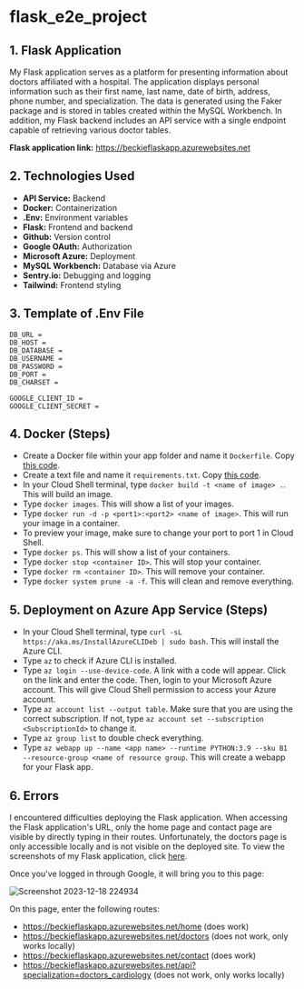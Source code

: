 # flask_e2e_project

## 1. Flask Application
My Flask application serves as a platform for presenting information about doctors affiliated with a hospital. The application displays personal information such as their first name, last name, date of birth, address, phone number, and specialization. The data is generated using the Faker package and is stored in tables created within the MySQL Workbench. In addition, my Flask backend includes an API service with a single endpoint capable of retrieving various doctor tables.

**Flask application link:** https://beckieflaskapp.azurewebsites.net

## 2. Technologies Used
- **API Service:** Backend
- **Docker:** Containerization
- **.Env:** Environment variables
- **Flask:** Frontend and backend
- **Github:** Version control
- **Google OAuth:** Authorization
- **Microsoft Azure:** Deployment 
- **MySQL Workbench:** Database via Azure
- **Sentry.io:** Debugging and logging
- **Tailwind:** Frontend styling

## 3. Template of .Env File

```
DB_URL = 
DB_HOST =
DB_DATABASE =
DB_USERNAME = 
DB_PASSWORD = 
DB_PORT = 
DB_CHARSET = 

GOOGLE_CLIENT_ID = 
GOOGLE_CLIENT_SECRET = 
```

## 4. Docker (Steps)
- Create a Docker file within your app folder and name it `Dockerfile`. Copy [this code](https://github.com/Beczheng/flask_e2e_project/blob/main/app/dockerfile).
- Create a text file and name it `requirements.txt`. Copy [this code](https://github.com/Beczheng/flask_e2e_project/blob/main/app/requirements.txt).
- In your Cloud Shell terminal, type `docker build -t <name of image> .`. This will build an image.
- Type `docker images`. This will show a list of your images.
- Type `docker run -d -p <port1>:<port2> <name of image>`. This will run your image in a container. 
- To preview your image, make sure to change your port to port 1 in Cloud Shell.
- Type `docker ps`. This will show a list of your containers.
- Type `docker stop <container ID>`. This will stop your container.
- Type `docker rm <container ID>`. This will remove your container.
- Type `docker system prune -a -f`. This will clean and remove everything.

## 5. Deployment on Azure App Service (Steps)
- In your Cloud Shell terminal, type `curl -sL https://aka.ms/InstallAzureCLIDeb | sudo bash`. This will install the Azure CLI.
- Type `az` to check if Azure CLI is installed.
- Type `az login --use-device-code`. A link with a code will appear. Click on the link and enter the code. Then, login to your Microsoft Azure account. This will give Cloud Shell permission to access your Azure account.
- Type `az account list --output table`. Make sure that you are using the correct subscription. If not, type `az account set --subscription <SubscriptionId>` to change it.
- Type `az group list` to double check everything.
- Type `az webapp up --name <app name> --runtime PYTHON:3.9 --sku B1 --resource-group <name of resource group`. This will create a webapp for your Flask app.

## 6. Errors
I encountered difficulties deploying the Flask application. When accessing the Flask application's URL, only the home page and contact page are visible by directly typing in their routes. Unfortunately, the doctors page is only accessible locally and is not visible on the deployed site. To view the screenshots of my Flask application, click [here](https://github.com/Beczheng/flask_e2e_project/tree/main/docs).

Once you've logged in through Google, it will bring you to this page:

![Screenshot 2023-12-18 224934](https://github.com/Beczheng/flask_e2e_project/assets/123920253/1437a162-b7b5-4738-a74c-6f2637e85ade)

On this page, enter the following routes:
- https://beckieflaskapp.azurewebsites.net/home (does work)
- https://beckieflaskapp.azurewebsites.net/doctors (does not work, only works locally)
- https://beckieflaskapp.azurewebsites.net/contact (does work)
- https://beckieflaskapp.azurewebsites.net/api?specialization=doctors_cardiology (does not work, only works locally)
